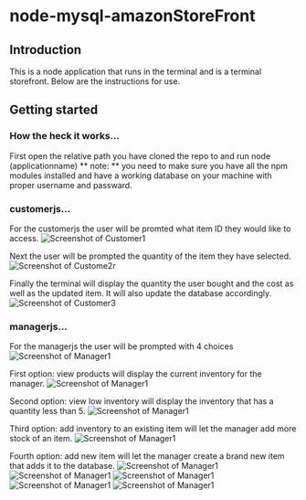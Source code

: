# node-mysql-amazonStoreFront

## Introduction
This is a node application that runs in the terminal and is a terminal storefront. Below are the instructions for use. 

## Getting started
### How the heck it works...

First open the relative path you have cloned the repo to and run node (applicationname)
** note: ** you need to make sure you have all the npm modules installed and have a working database on your machine with proper username and passward.

### customerjs...
For the customerjs the user will be promted what item ID they would like to access.
![Screenshot of  Customer1 ](/assets/customer1.png)

Next the user will be prompted the quantity of the item they have selected. 
![Screenshot of  Custome2r ](/assets/customer2.png)

Finally the terminal will display the quantity the user bought and the cost as well as the updated item.  It will also update the database accordingly.
![Screenshot of  Customer3 ](/assets/customer3.png)

### managerjs...
For the managerjs the user will be prompted with 4 choices
![Screenshot of  Manager1 ](/assets/manager1.png)

First option: view products will display the current inventory for the manager.
![Screenshot of  Manager1 ](/assets/manager2.png)

Second option: view low inventory will display the inventory that has a quantity less than 5.
![Screenshot of  Manager1 ](/assets/manager3.png)

Third option: add inventory to an existing item will let the manager add more stock of an item.
![Screenshot of  Manager1 ](/assets/manager4.png)

Fourth option: add new item will let the manager create a brand new item that adds it to the database.
![Screenshot of  Manager1 ](/assets/manager5.png)
![Screenshot of  Manager1 ](/assets/manager6.png)
![Screenshot of  Manager1 ](/assets/manager7.png)
![Screenshot of  Manager1 ](/assets/manager8.png)
![Screenshot of  Manager1 ](/assets/manager9.png)
